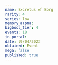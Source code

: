 ```yaml
---
name: Excretus of Borg
rarity: 4
series: low
memory_alpha:
bigbook_tier: 4
events: 18
in_portal:
date: 19/04/2023
obtained: Event
mega: false
published: true
---
```



